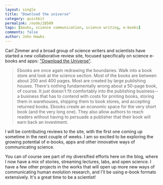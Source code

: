 ```yaml
---
layout: single 
title: "Download the universe" 
category: quickbit
permalink: /node/28509
tags: [books, science communication, science writing, e-books] 
comments: false 
author: John Hawks 
---
```


Carl Zimmer and a broad group of science writers and scientists have started a new collaborative review site, focused specifically on science e-books and apps: <a href="http://www.downloadtheuniverse.com/dtu/2012/01/a-new-kind-of-review-for-a-new-kind-of-book.html">"Download the Universe"</a>. 

<blockquote>Ebooks are once again redrawing the boundaries. Walk into a book store and look at the science section. Most of the books are between about 200 and 400 pages. Most are created by large publishing houses. There's nothing fundamentally wrong about a 50-page book, of course. It just doesn't fit comfortably into the publishing business--a business that has to contend with costs for printing books, storing them in warehouses, shipping them to book stores, and accepting returned books. Ebooks create an economic space for the very short book (and the very long one). They also allow authors to reach readers without having to persuade a publisher that their book will earn back an investment.</blockquote>

I will be contributing reviews to the site, with the first one coming up sometime in the next couple of weeks. I am so excited to be exploring the growing potential of e-books, apps and other innovative ways of communicating science. 

You can of course see part of my diversified efforts here on the blog, where I now have a mix of stories, streaming lectures, labs, and open science. I have a few other projects in the works that will open up more new ways of communicating human evolution research, and I'll be using e-book formats extensively. It's a great time to be a scientist!

